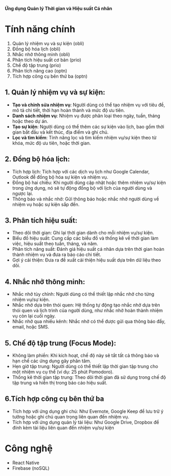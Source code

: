 **Ứng dụng Quản lý Thời gian và Hiệu suất Cá nhân**

# Tính năng chính

1. Quản lý nhiệm vụ và sự kiện (obli)
2. Đồng bộ hóa lịch (obli)
3. Nhắc nhở thông minh (obli)
4. Phân tích hiệu suất cơ bản (prio)
5. Chế độ tập trung (prio)
6. Phân tích nâng cao (optn)
7. Tích hợp công cụ bên thứ ba (optn)

## 1. Quản lý nhiệm vụ và sự kiện:

- **Tạo và chỉnh sửa nhiệm vụ**: Người dùng có thể tạo nhiệm vụ với tiêu đề, mô tả chi tiết, thời hạn hoàn thành và mức độ ưu tiên.
- **Danh sách nhiệm vụ**: Nhiệm vụ được phân loại theo ngày, tuần, tháng hoặc theo dự án.
- **Tạo sự kiện**: Người dùng có thể thêm các sự kiện vào lịch, bao gồm thời gian bắt đầu và kết thúc, địa điểm và ghi chú.
- **Lọc và tìm kiếm**: Tính năng lọc và tìm kiếm nhiệm vụ/sự kiện theo từ khóa, mức độ ưu tiên, hoặc thời gian.

## 2. Đồng bộ hóa lịch:

- Tích hợp lịch: Tích hợp với các dịch vụ lịch như Google Calendar, Outlook để đồng bộ hóa sự kiện và nhiệm vụ.
- Đồng bộ hai chiều: Khi người dùng cập nhật hoặc thêm nhiệm vụ/sự kiện trong ứng dụng, nó sẽ tự động đồng bộ với lịch của người dùng và ngược lại.
- Thông báo và nhắc nhở: Gửi thông báo hoặc nhắc nhở người dùng về nhiệm vụ hoặc sự kiện sắp đến.

## 3. Phân tích hiệu suất:

- Theo dõi thời gian: Ghi lại thời gian dành cho mỗi nhiệm vụ/sự kiện.
- Biểu đồ hiệu suất: Cung cấp các biểu đồ và thống kê về thời gian làm việc, hiệu suất theo tuần, tháng, và năm.
- Phân tích năng suất: Đánh giá hiệu suất cá nhân dựa trên thời gian hoàn thành nhiệm vụ và đưa ra báo cáo chi tiết.
- Gợi ý cải thiện: Đưa ra đề xuất cải thiện hiệu suất dựa trên dữ liệu theo dõi.

## 4. Nhắc nhở thông minh:

- Nhắc nhở tùy chỉnh: Người dùng có thể thiết lập nhắc nhở cho từng nhiệm vụ/sự kiện.
- Nhắc nhở dựa trên thói quen: Hệ thống tự động tạo nhắc nhở dựa trên thói quen và lịch trình của người dùng, như nhắc nhở hoàn thành nhiệm vụ còn lại cuối ngày.
- Nhắc nhở qua nhiều kênh: Nhắc nhở có thể được gửi qua thông báo đẩy, email, hoặc SMS.

## 5. Chế độ tập trung (Focus Mode):

- Không làm phiền: Khi kích hoạt, chế độ này sẽ tắt tất cả thông báo và hạn chế các ứng dụng gây phân tâm.
- Hẹn giờ tập trung: Người dùng có thể thiết lập thời gian tập trung cho một nhiệm vụ cụ thể (ví dụ: 25 phút Pomodoro).
- Thống kê thời gian tập trung: Theo dõi thời gian đã sử dụng trong chế độ tập trung và hiển thị trong báo cáo hiệu suất.

## 6.Tích hợp công cụ bên thứ ba 

- Tích hợp với ứng dụng ghi chú: Như Evernote, Google Keep để lưu trữ ý tưởng hoặc ghi chú quan trọng liên quan đến nhiệm vụ.
- Tích hợp với ứng dụng quản lý tài liệu: Như Google Drive, Dropbox để đính kèm tài liệu liên quan đến nhiệm vụ/sự kiện

# Công nghệ
- React Native
- Firebase (noSQL)
